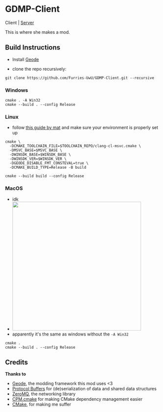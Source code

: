 # GDMP-Client

Client | [Server](https://github.com/Furries-UwU/GDMP-Server)

This is where she makes a mod.

## Build Instructions

- Install [Geode](https://docs.geode-sdk.org/installation)

- clone the repo recursively:

```shell
git clone https://github.com/Furries-UwU/GDMP-Client.git --recursive
```

### Windows

```shell
cmake . -A Win32
cmake --build . --config Release
```

### Linux

- follow [this guide by mat](https://gist.github.com/matcool/abb65ee59ded3766717c673014c3a2a7) and make sure your
  environment is properly set up

```shell
cmake \
  -DCMAKE_TOOLCHAIN_FILE=$TOOLCHAIN_REPO/clang-cl-msvc.cmake \
  -DMSVC_BASE=$MSVC_BASE \
  -DWINSDK_BASE=$WINSDK_BASE \
  -DWINSDK_VER=$WINSDK_VER \
  -DGEODE_DISABLE_FMT_CONSTEVAL=true \
  -DCMAKE_BUILD_TYPE=Release -B build

cmake --build build --config Release
```

### MacOS

- idk
- <img src="https://github.com/Furries-UwU/GDMP-Client/assets/78933889/f52682ee-ac69-4d4f-b7a1-a06c9873d470" width="420px">
- apparently it's the same as windows without the `-A Win32`

```shell
cmake .
cmake --build . --config Release
```

## Credits

**Thanks to**

- [Geode](https://geode-sdk.org/), the modding framework this mod uses <3
- [Protocol Buffers](https://github.com/protocolbuffers/protobuf) for (de)serialization of data and shared data
  structures
- [ZeroMQ](https://zeromq.org/), the networking library
- [CPM.cmake](https://github.com/cpm-cmake/CPM.cmake) for making CMake dependency management easier
- [CMake](https://cmake.org/), for making me suffer
